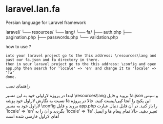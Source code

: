 # laravel.lan.fa
Persian language for Laravel framework

laravel/
└── resources/
    └── lang/
        └── fa/
            ├── auth.php
            ├── pagination.php
            ├── passwords.php
            └── validation.php
            
            
how to use ?    


    into your laravel project go to the this address: \resources\lang and past our fa.json and fa directory in there.
    then in your laravel project go to the this address: \config and open app.php then search for 'locale' => 'en' and change it to 'locale' => 'fa'
    done.



راهنمای نصب



ابتدا در پروژه لاراولی خود به این مسیر \resources\lang بروید و فایل fa.json و سپس نسبت به نگارش لاراول خود پوشه fa این پکیج را آنجا کپی/پیست کنید.
حالا در پروژه لاراول خود به مسیر \config بروید و فایل app.php را باز کنید. در آن فایل دنبال عبارت 'locale' => 'en' بگردید و آن را به 'locale' => 'fa' تغییر دهید.
حالا تمام پیغام ها و ایمیل های لاراول فارسی شده است!
